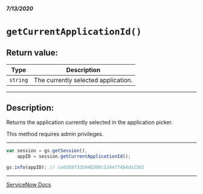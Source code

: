 ##### 7/13/2020
# `getCurrentApplicationId()`
## Return value:
| Type | Description |
|---|---|
| `string` | The currently selected application. |

---

## Description:
Returns the application currently selected in the application picker.

This method requires admin privileges.

---

```js
var session = gs.getSession(),
    appID = session.getCurrentApplicationId();

gs.info(appID); // ce05b9f32b840200c5244f74b4da1501
```

---

[ServiceNow Docs](https://developer.servicenow.com/dev.do#!/reference/api/newyork/server/no-namespace/c_GlideSessionScopedAPI#r_ScopedGlideSessionGetCurrentApplicationId)